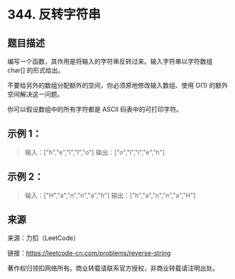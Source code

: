 # 344. 反转字符串

## 题目描述
编写一个函数，其作用是将输入的字符串反转过来。输入字符串以字符数组 char[] 的形式给出。

不要给另外的数组分配额外的空间，你必须原地修改输入数组、使用 O(1) 的额外空间解决这一问题。

你可以假设数组中的所有字符都是 ASCII 码表中的可打印字符。

 

## 示例 1：

> 输入：["h","e","l","l","o"]
> 输出：["o","l","l","e","h"]

## 示例 2：

> 输入：["H","a","n","n","a","h"]
> 输出：["h","a","n","n","a","H"]

## 来源

来源：力扣（LeetCode）

链接：https://leetcode-cn.com/problems/reverse-string

著作权归领扣网络所有。商业转载请联系官方授权，非商业转载请注明出处。